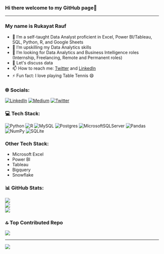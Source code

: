 ### Hi there welcome to my GitHub page👋  
---
### My name is Rukayat Rauf

- 🔭 I’m a self-taught Data Analyst proficient in Excel, Power BI/Tableau, SQL, Python, R, and Google Sheets
- 🌱 I’m upskilling my Data Analytics skills
- 👯 I’m looking for Data Analytics and Business Intelligence roles (Internship, Freelancing, Remote and Permanent roles)
- 💬 Let's discuss data
- 📫 How to reach me: [Twitter](https://twitter.com/ratafar13) and [LinkedIn](https://www.linkedin.com/in/rukayatrauf/)
- ⚡ Fun fact: I love playing Table Tennis 😄

### 🌐 Socials:
[![LinkedIn](https://img.shields.io/badge/LinkedIn-%230077B5.svg?logo=linkedin&logoColor=white)](https://www.linkedin.com/in/rukayatrauf/) [![Medium](https://img.shields.io/badge/Medium-12100E?logo=medium&logoColor=white)](https://medium.com/@raufrukayat) [![Twitter](https://img.shields.io/badge/Twitter-%231DA1F2.svg?logo=Twitter&logoColor=white)](https://twitter.com/ratafar13) 

### 💻 Tech Stack:
![Python](https://img.shields.io/badge/python-3670A0?style=for-the-badge&logo=python&logoColor=ffdd54) ![R](https://img.shields.io/badge/r-%23276DC3.svg?style=for-the-badge&logo=r&logoColor=white) ![MySQL](https://img.shields.io/badge/mysql-%2300f.svg?style=for-the-badge&logo=mysql&logoColor=white) ![Postgres](https://img.shields.io/badge/postgres-%23316192.svg?style=for-the-badge&logo=postgresql&logoColor=white) ![MicrosoftSQLServer](https://img.shields.io/badge/Microsoft%20SQL%20Sever-CC2927?style=for-the-badge&logo=microsoft%20sql%20server&logoColor=white) ![Pandas](https://img.shields.io/badge/pandas-%23150458.svg?style=for-the-badge&logo=pandas&logoColor=white) ![NumPy](https://img.shields.io/badge/numpy-%23013243.svg?style=for-the-badge&logo=numpy&logoColor=white) ![SQLite](https://img.shields.io/badge/sqlite-%2307405e.svg?style=for-the-badge&logo=sqlite&logoColor=white) 
### Other Tech Stack:
- Microsoft Excel
- Power BI
- Tableau
- Bigquery
- Snowflake
### 📊 GitHub Stats:
![](https://github-readme-stats.vercel.app/api?username=Ratafar22&theme=dark&hide_border=true&include_all_commits=true&count_private=true)<br/>
![](https://github-readme-streak-stats.herokuapp.com/?user=Ratafar22&theme=dark&hide_border=true)<br/>
![](https://github-readme-stats.vercel.app/api/top-langs/?username=Ratafar22&theme=dark&hide_border=true&include_all_commits=true&count_private=true&layout=compact)

### 🔝 Top Contributed Repo
![](https://github-contributor-stats.vercel.app/api?username=Ratafar22&limit=5&theme=dark&combine_all_yearly_contributions=true)

---
[![](https://visitcount.itsvg.in/api?id=Ratafar22&icon=0&color=0)](https://visitcount.itsvg.in)

<!-- Proudly created with GPRM ( https://gprm.itsvg.in ) -->
